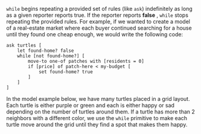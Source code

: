 `while` begins repeating a provided set of rules (like `ask`) indefinitely as long as a given reporter reports true. If the reporter reports **false** , `while` stops repeating the provided rules.  For example, if we wanted to create a model of a real-estate market where each buyer continued searching for a house until they found one cheap enough, we would write the following code: 



```
ask turtles [
	let found-home? false
	while [not found-home?] [
		move-to one-of patches with [residents = 0]
		if [price] of patch-here < my-budget [
			set found-home? true
		]
	]
]
```



In the model example below, we have many turtles placed in a grid layout. Each turtle is either purple or green and each is either happy or sad depending on the number of turtles around them. If a turtle has more than 2 neighbors with a different color, we use the `while` primitive to make each turtle move around the grid until they find a spot that makes them happy.

